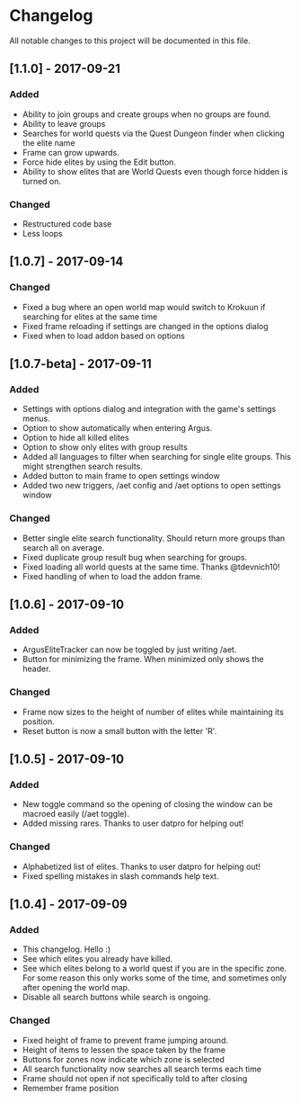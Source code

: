 # Changelog
All notable changes to this project will be documented in this file.

## [1.1.0] - 2017-09-21
### Added
- Ability to join groups and create groups when no groups are found.
- Ability to leave groups 
- Searches for world quests via the Quest Dungeon finder when clicking the elite name
- Frame can grow upwards.
- Force hide elites by using the Edit button.
- Ability to show elites that are World Quests even though force hidden is turned on.

### Changed
- Restructured code base
- Less loops


## [1.0.7] - 2017-09-14
### Changed
- Fixed a bug where an open world map would switch to Krokuun if searching for elites at the same time
- Fixed frame reloading if settings are changed in the options dialog
- Fixed when to load addon based on options

## [1.0.7-beta] - 2017-09-11
### Added
- Settings with options dialog and integration with the game's settings menus.
- Option to show automatically when entering Argus.
- Option to hide all killed elites
- Option to show only elites with group results
- Added all languages to filter when searching for single elite groups. This might strengthen search results.
- Added button to main frame to open settings window
- Added two new triggers, /aet config and /aet options to open settings window

### Changed
- Better single elite search functionality. Should return more groups than search all on average.
- Fixed duplicate group result bug when searching for groups.
- Fixed loading all world quests at the same time. Thanks @tdevnich10!
- Fixed handling of when to load the addon frame.


## [1.0.6] - 2017-09-10
### Added
- ArgusEliteTracker can now be toggled by just writing /aet.
- Button for minimizing the frame. When minimized only shows the header.

### Changed
- Frame now sizes to the height of number of elites while maintaining its position.
- Reset button is now a small button with the letter 'R'.

## [1.0.5] - 2017-09-10
### Added
- New toggle command so the opening of closing the window can be macroed easily (/aet toggle).
- Added missing rares. Thanks to user datpro for helping out!

### Changed
- Alphabetized list of elites. Thanks to user datpro for helping out!
- Fixed spelling mistakes in slash commands help text.

## [1.0.4] - 2017-09-09
### Added
- This changelog. Hello :)
- See which elites you already have killed.
- See which elites belong to a world quest if you are in the specific zone.
For some reason this only works some of the time, and sometimes only after
opening the world map.
- Disable all search buttons while search is ongoing.

### Changed
- Fixed height of frame to prevent frame jumping around.
- Height of items to lessen the space taken by the frame
- Buttons for zones now indicate which zone is selected
- All search functionality now searches all search terms each time
- Frame should not open if not specifically told to after closing
- Remember frame position